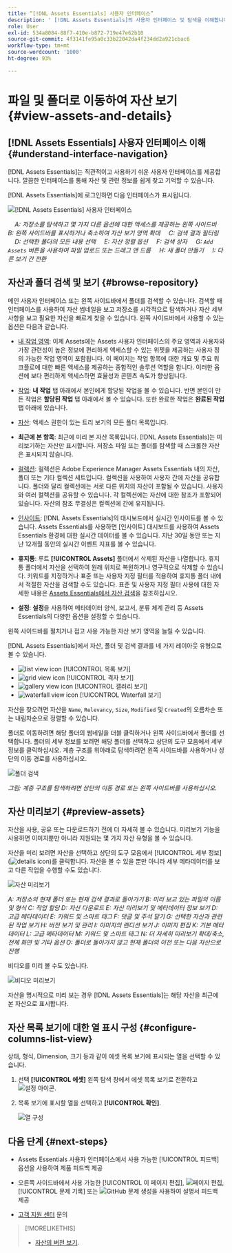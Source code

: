 ```yaml
---
title: “[!DNL Assets Essentials] 사용자 인터페이스”
description: ' [!DNL Assets Essentials]의 사용자 인터페이스 및 탐색을 이해합니다.'
role: User
exl-id: 534a8084-88f7-410e-b872-719e47e62b10
source-git-commit: 4f3141fe95a0c33b22042da4f234dd2a921cbac6
workflow-type: tm+mt
source-wordcount: '1000'
ht-degree: 93%

---
```


# 파일 및 폴더로 이동하여 자산 보기 {#view-assets-and-details}

<!-- TBD: Give screenshots of all views with many assets. Zoom out to showcase how the thumbnails/tiles flow on the UI in different views. -->

<!-- TBD: The options in left sidebar may change. Shared with me and Shared by me are missing for now. Update this section as UI is updated. -->

## [!DNL Assets Essentials] 사용자 인터페이스 이해 {#understand-interface-navigation}

[!DNL Assets Essentials]는 직관적이고 사용하기 쉬운 사용자 인터페이스를 제공합니다. 깔끔한 인터페이스를 통해 자산 및 관련 정보를 쉽게 찾고 기억할 수 있습니다.

[!DNL Assets Essentials]에 로그인하면 다음 인터페이스가 표시됩니다.

![[!DNL Assets Essentials] 사용자 인터페이스](assets/essentials-interface.png)

    *A: 저장소를 탐색하고 몇 가지 다른 옵션에 대한 액세스를 제공하는 왼쪽 사이드바*
    *B: 왼쪽 사이드바를 표시하거나 축소하여 자산 보기 영역 확대*
    *C: 검색 결과 필터링*
    *D: 선택한 폴더의 모든 내용 선택*
    *E: 자산 정렬 옵션*
    *F: 검색 상자*
    *G: `Add Assets` 버튼을 사용하여 파일 업로드 또는 드래그 앤 드롭*
    *H: 새 폴더 만들기*
    *I: 다른 보기 간 전환*

<!-- TBD: Need an embedded video here with narration. It has to be hosted on MPC to be embeddable. -->

## 자산과 폴더 검색 및 보기 {#browse-repository}

메인 사용자 인터페이스 또는 왼쪽 사이드바에서 폴더를 검색할 수 있습니다. 검색할 때 인터페이스를 사용하여 자산 썸네일을 보고 저장소를 시각적으로 탐색하거나 자산 세부 사항을 보고 필요한 자산을 빠르게 찾을 수 있습니다. 왼쪽 사이드바에서 사용할 수 있는 옵션은 다음과 같습니다.

* [내 작업 영역](https://experienceleague.adobe.com/docs/experience-manager-assets-essentials/help/my-workspace.html?lang=en): 이제 Assets에는 Assets 사용자 인터페이스의 주요 영역과 사용자와 가장 관련성이 높은 정보에 편리하게 액세스할 수 있는 위젯을 제공하는 사용자 정의 가능한 작업 영역이 포함됩니다. 이 페이지는 작업 항목에 대한 개요 및 주요 워크플로에 대한 빠른 액세스를 제공하는 종합적인 솔루션 역할을 합니다. 이러한 옵션에 보다 편리하게 액세스하면 효율성과 콘텐츠 속도가 향상됩니다.
* [작업](https://experienceleague.adobe.com/docs/experience-manager-assets-essentials/help/my-workspace.html?lang=en): **내 작업** 탭 아래에서 본인에게 할당된 작업을 볼 수 있습니다. 반면 본인이 만든 작업은 **할당된 작업** 탭 아래에서 볼 수 있습니다. 또한 완료한 작업은 **완료된 작업** 탭 아래에 있습니다.
* [자산](https://experienceleague.adobe.com/docs/experience-manager-assets-essentials/help/manage-organize.html?lang=en): 액세스 권한이 있는 트리 보기의 모든 폴더 목록입니다.
* **최근에 본 항목**: 최근에 미리 본 자산 목록입니다. [!DNL Assets Essentials]는 미리보기하는 자산만 표시합니다. 저장소 파일 또는 폴더를 탐색할 때 스크롤한 자산은 표시되지 않습니다.
* [컬렉션](https://experienceleague.adobe.com/docs/experience-manager-assets-essentials/help/manage-collections.html?lang=ko): 컬렉션은 Adobe Experience Manager Assets Essentials 내의 자산, 폴더 또는 기타 컬렉션 세트입니다. 컬렉션을 사용하여 사용자 간에 자산을 공유합니다. 폴더와 달리 컬렉션에는 서로 다른 위치의 자산이 포함될 수 있습니다. 사용자와 여러 컬렉션을 공유할 수 있습니다. 각 컬렉션에는 자산에 대한 참조가 포함되어 있습니다. 자산의 참조 무결성은 컬렉션에 간에 유지됩니다.

* [인사이트](https://experienceleague.adobe.com/docs/experience-manager-assets-essentials/help/manage-reports.html?lang=en#view-live-statistics): [!DNL Assets Essentials]의 대시보드에서 실시간 인사이트를 볼 수 있습니다. Assets Essentials를 사용하면 [인사이트] 대시보드를 사용하여 Assets Essentials 환경에 대한 실시간 데이터를 볼 수 있습니다. 지난 30일 동안 또는 지난 12개월 동안의 실시간 이벤트 지표를 볼 수 있습니다.
* **휴지통**: 루트 **[!UICONTROL Assets]** 폴더에서 삭제된 자산을 나열합니다. 휴지통 폴더에서 자산을 선택하여 원래 위치로 복원하거나 영구적으로 삭제할 수 있습니다. 키워드를 지정하거나 표준 또는 사용자 지정 필터를 적용하여 휴지통 폴더 내에서 적절한 자산을 검색할 수도 있습니다. 표준 및 사용자 지정 필터 사용에 대한 자세한 내용은 [Assets Essentials에서 자산 검색](search.md)을 참조하십시오.
* **설정**: **설정**&#x200B;을 사용하여 메타데이터 양식, 보고서, 분류 체계 관리 등 Assets Essentials의 다양한 옵션을 설정할 수 있습니다.

<!-- TBD: Not sure if we want to publish these right now. CC Libs are beta as per Greg.
* **Libraries**: Access to [!DNL Adobe Creative Cloud Team] (CCT) Libraries view. This view is visible only if the user is entitled to CCT Libraries.
-->

<!-- TBD: My Work Space shows task inbox and it is not visible on AEM Cloud Demos as of now. It is the source of truth server hence not documenting My Work Space option for now.
-->

왼쪽 사이드바를 펼치거나 접고 사용 가능한 자산 보기 영역을 늘릴 수 있습니다.

[!DNL Assets Essentials]에서 자산, 폴더 및 검색 결과를 네 가지 레이아웃 유형으로 볼 수 있습니다.

* ![list view icon](assets/do-not-localize/list-view.png) [!UICONTROL 목록 보기]
* ![grid view icon](assets/do-not-localize/grid-view.png) [!UICONTROL 격자 보기]
* ![gallery view icon](assets/do-not-localize/gallery-view.png) [!UICONTROL 갤러리 보기]
* ![waterfall view icon](assets/do-not-localize/waterfall-view.png) [!UICONTROL Waterfall 보기]

자산을 찾으려면 자산을 `Name`, `Relevancy`, `Size`, `Modified` 및 `Created`의 오름차순 또는 내림차순으로 정렬할 수 있습니다.

폴더로 이동하려면 해당 폴더의 썸네일을 더블 클릭하거나 왼쪽 사이드바에서 폴더를 선택합니다. 폴더의 세부 정보를 보려면 해당 폴더를 선택하고 상단의 도구 모음에서 세부 정보를 클릭하십시오. 계층 구조를 위아래로 탐색하려면 왼쪽 사이드바를 사용하거나 상단의 이동 경로를 사용하십시오.

![폴더 검색](assets/browsing-folders.png)

*그림: 계층 구조를 탐색하려면 상단의 이동 경로 또는 왼쪽 사이드바를 사용하십시오.*

## 자산 미리보기 {#preview-assets}

자산을 사용, 공유 또는 다운로드하기 전에 더 자세히 볼 수 있습니다. 미리보기 기능을 사용하면 이미지뿐만 아니라 지원되는 몇 가지 자산 유형을 볼 수 있습니다.

자산을 미리 보려면 자산을 선택하고 상단의 도구 모음에서 [!UICONTROL 세부 정보] (![details icon](assets/do-not-localize/edit-in-icon.png))를 클릭합니다. 자산을 볼 수 있을 뿐만 아니라 세부 메타데이터를 보고 다른 작업을 수행할 수도 있습니다.

![자산 미리보기](assets/preview-asset-2.png)

*A: 저장소의 현재 폴더 또는 현재 검색 결과로 돌아가기*
*B: 미리 보고 있는 파일의 이름 및 형식*
*C: 작업 할당*
*D: 자산 다운로드*
*E: 자산 미리보기 및 메타데이터 정보 보기*
*D: 고급 메타데이터*
*E: 키워드 및 스마트 태그*
*F: 댓글 및 주석 달기*
*G: 선택한 자산과 관련된 작업 보기*
*H: 버전 보기 및 관리*
*I: 이미지의 렌디션 보기*
*J: 이미지 편집*
*K: 기본 메타데이터*
*L: 고급 메타데이터*
*M: 키워드 및 스마트 태그*
*N: 더 자세히 미리보기 확대/축소, 전체 화면 및 기타 옵션*
*O: 폴더로 돌아가지 않고 현재 폴더의 이전 또는 다음 자산으로 진행*

비디오를 미리 볼 수도 있습니다.

![비디오 미리보기](/help/using/assets/preview-video.png)

자산을 명시적으로 미리 보는 경우 [!DNL Assets Essentials]는 해당 자산을 최근에 본 자산으로 표시합니다.

<!-- TBD: Describe the options.

Explicitly previewed assets are displayed as recently viewed assets. Give screenshot of this.
Other use cases after previewing.
-->

## 자산 목록 보기에 대한 열 표시 구성 {#configure-columns-list-view}

상태, 형식, Dimension, 크기 등과 같이 에셋 목록 보기에 표시되는 열을 선택할 수 있습니다.

1. 선택 **[!UICONTROL 에셋]** 왼쪽 탐색 창에서 에셋 목록 보기로 전환하고 ![설정 아이콘](assets/settings-icon.svg).

1. 목록 보기에 표시할 열을 선택하고 **[!UICONTROL 확인]**.

   ![열 구성](/help/using/assets/configure-columns.png)

## 다음 단계 {#next-steps}

* Assets Essentials 사용자 인터페이스에서 사용 가능한 [!UICONTROL 피드백] 옵션을 사용하여 제품 피드백 제공

* 오른쪽 사이드바에서 사용 가능한 [!UICONTROL 이 페이지 편집], ![페이지 편집](assets/do-not-localize/edit-page.png), [!UICONTROL 문제 기록] 또는 ![GitHub 문제 생성](assets/do-not-localize/github-issue.png)을 사용하여 설명서 피드백 제공

* [고객 지원 센터](https://experienceleague.adobe.com/?support-solution=General#support) 문의

>[!MORELIKETHIS]
>
>* [자산의 버전 보기](/help/using/manage-organize.md#view-versions).

